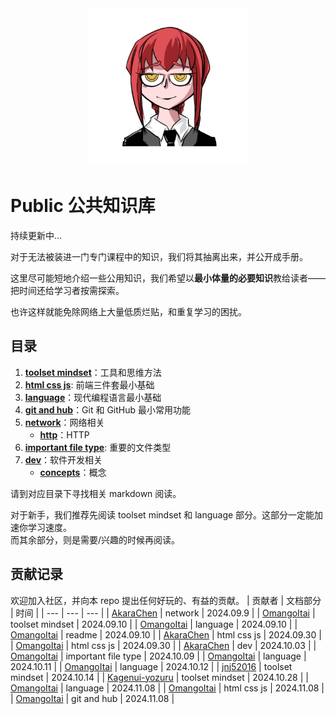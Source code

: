 <center>
<img src='./static/avatar.png' style='width: 50%; height: 50%;'>
</center>

# Public 公共知识库
持续更新中...

对于无法被装进一门专门课程中的知识，我们将其抽离出来，并公开成手册。  

这里尽可能短地介绍一些公用知识，我们希望以**最小体量的必要知识**教给读者——把时间还给学习者按需探索。  

也许这样就能免除网络上大量低质烂贴，和重复学习的困扰。  

## 目录
1. [**toolset mindset**](/toolset-mindset/toolset-mindset.md)：工具和思维方法
2. [**html css js**](/html-css-js/html-css-js.md): 前端三件套最小基础
3. [**language**](/language/language.md)：现代编程语言最小基础
4. [**git and hub**](/gitandhub/gitandhub.md)：Git 和 GitHub 最小常用功能
5. [**network**](/network)：网络相关
    - [**http**](/network/http.md)：HTTP
6. [**important file type**](/important-file-type/important-file-type.md): 重要的文件类型
7. [**dev**](/dev)：软件开发相关
    - [**concepts**](/dev/concepts.md)：概念

请到对应目录下寻找相关 markdown 阅读。  

对于新手，我们推荐先阅读 toolset mindset 和 language 部分。这部分一定能加速你学习速度。  
而其余部分，则是需要/兴趣的时候再阅读。  

## 贡献记录
欢迎加入社区，并向本 repo 提出任何好玩的、有益的贡献。
| 贡献者 | 文档部分 | 时间 |
| --- | --- | --- |
| [AkaraChen](https://github.com/AkaraChen) | network | 2024.09.9 |
| [OmangoItai](https://github.com/OmangoItai) | toolset mindset | 2024.09.10 |
| [OmangoItai](https://github.com/OmangoItai) | language | 2024.09.10 |
| [OmangoItai](https://github.com/OmangoItai) | readme | 2024.09.10 |
| [AkaraChen](https://github.com/AkaraChen) | html css js | 2024.09.30 |
| [OmangoItai](https://github.com/AkaraChen) | html css js | 2024.09.30 |
| [AkaraChen](https://github.com/AkaraChen) | dev | 2024.10.03 |
| [OmangoItai](https://github.com/OmangoItai) | important file type | 2024.10.09 |
| [OmangoItai](https://github.com/OmangoItai) | language | 2024.10.11 |
| [OmangoItai](https://github.com/OmangoItai) | language | 2024.10.12 |
| [jnj52016](https://github.com/jnj52016) | toolset mindset | 2024.10.14 |
| [Kagenui-yozuru](https://github.com/Kagenui-yozuru) | toolset mindset | 2024.10.28 |
| [OmangoItai](https://github.com/OmangoItai) | language | 2024.11.08 |
| [OmangoItai](https://github.com/OmangoItai) | html css js | 2024.11.08 |
| [OmangoItai](https://github.com/OmangoItai) | git and hub | 2024.11.08 |

